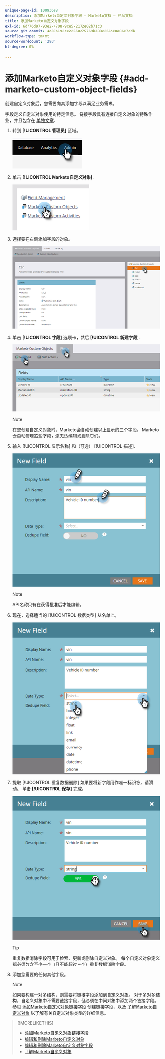 ```yaml
---
unique-page-id: 10093688
description: 添加Marketo自定义对象字段 — Marketo文档 — 产品文档
title: 添加Marketo自定义对象字段
exl-id: 6d776d97-93e2-4708-9ce5-2172e02b71c3
source-git-commit: 4a33b192cc22550c75769b383e261ac0a86e7ddb
workflow-type: tm+mt
source-wordcount: '293'
ht-degree: 0%

---
```


# 添加Marketo自定义对象字段 {#add-marketo-custom-object-fields}

创建自定义对象后，您需要向其添加字段以满足业务需求。

字段定义自定义对象使用的特定信息。 链接字段具有连接自定义对象的特殊作业，并且包含在 [单独文章](/help/marketo/product-docs/administration/marketo-custom-objects/add-marketo-custom-object-link-fields.md).

1. 转到 **[!UICONTROL 管理员]** 区域。

   ![](assets/add-marketo-custom-object-fields-1.png)

1. 单击 **[!UICONTROL Marketo自定义对象]**.

   ![](assets/add-marketo-custom-object-fields-2.png)

1. 选择要在右侧添加字段的对象。

   ![](assets/add-marketo-custom-object-fields-3.png)

1. 单击 **[!UICONTROL 字段]** 选项卡，然后 **[!UICONTROL 新建字段]**.

   ![](assets/add-marketo-custom-object-fields-4.png)

   >[!NOTE]
   >
   >在您创建自定义对象时，Marketo会自动创建以上显示的三个字段。 Marketo会自动管理这些字段，您无法编辑或删除它们。

1. 输入 [!UICONTROL 显示名称] 和（可选） [!UICONTROL 描述].

   ![](assets/add-marketo-custom-object-fields-5.png)

   >[!NOTE]
   >
   >API名称只有在获得批准后才能编辑。

1. 现在，选择适当的 [!UICONTROL 数据类型] 从名单上。

   ![](assets/add-marketo-custom-object-fields-6.png)

1. 提取 [!UICONTROL 重复数据删除] 如果要将新字段用作唯一标识符，请滑动。 单击 **[!UICONTROL 保存]** 完成。

   ![](assets/add-marketo-custom-object-fields-7.png)

   >[!TIP]
   >
   >重复数据消除字段可用于检索、更新或删除自定义对象。 每个自定义对象定义都必须包含至少一个（且不能超过三个）重复数据消除字段。

1. 添加您需要的任何其他字段。

   >[!NOTE]
   >
   >如果要构建一对多结构，则需要将链接字段添加到自定义对象。 对于多对多结构，自定义对象中不需要链接字段，但必须在中间对象中添加两个链接字段。 参见 [添加Marketo自定义对象链接字段](/help/marketo/product-docs/administration/marketo-custom-objects/add-marketo-custom-object-fields.md) 创建链接字段，以及 [了解Marketo自定义对象](/help/marketo/product-docs/administration/marketo-custom-objects/understanding-marketo-custom-objects.md) 以了解有关自定义对象类型的详细信息。

>[!MORELIKETHIS]
>
>* [添加Marketo自定义对象链接字段](/help/marketo/product-docs/administration/marketo-custom-objects/add-marketo-custom-object-link-fields.md)
>* [编辑和删除Marketo自定义对象](/help/marketo/product-docs/administration/marketo-custom-objects/edit-and-delete-a-marketo-custom-object.md)
>* [编辑和删除Marketo自定义对象字段](/help/marketo/product-docs/administration/marketo-custom-objects/edit-and-delete-marketo-custom-object-fields.md)
>* [了解Marketo自定义对象](/help/marketo/product-docs/administration/marketo-custom-objects/understanding-marketo-custom-objects.md)

